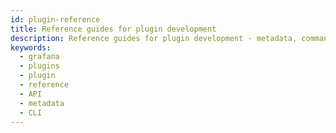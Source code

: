 ```yaml
---
id: plugin-reference
title: Reference guides for plugin development
description: Reference guides for plugin development - metadata, commands, APIs
keywords:
  - grafana
  - plugins
  - plugin
  - reference
  - API
  - metadata
  - CLI
---
```


<DocLinkList />
